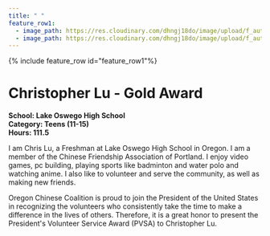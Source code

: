 ```yaml
---
title: " "
feature_row1:
  - image_path: https://res.cloudinary.com/dhngj18do/image/upload/f_auto,q_auto/v1/images/pvsa/2024_Lu_Christopher
  - image_path: https://res.cloudinary.com/dhngj18do/image/upload/f_auto,q_auto/v1/images/activities/year_2024
---
```


{% include feature_row id="feature_row1"%}

# Christopher Lu - Gold Award

**School: Lake Oswego High School**  
**Category: Teens (11-15)**  
**Hours: 111.5**  

I am Chris Lu, a Freshman at Lake Oswego High School in Oregon. I am a member of the Chinese Friendship Association of Portland. I enjoy video games, pc building, playing sports like badminton and water polo and watching anime. I also like to volunteer and serve the community, as well as making new friends.

Oregon Chinese Coalition is proud to join the President of the United States in recognizing the volunteers who consistently take the time to make a difference in the lives of others. Therefore, it is a great honor to present the President's Volunteer Service Award (PVSA) to Christopher Lu.
